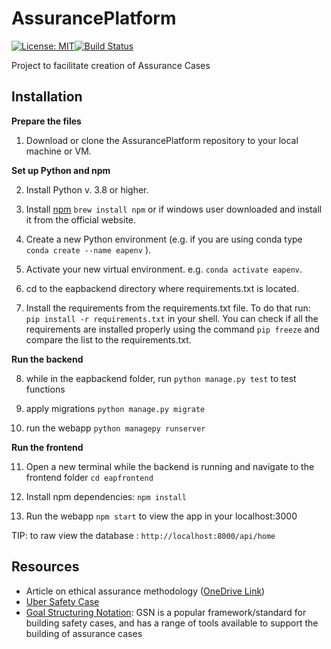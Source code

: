 # AssurancePlatform
[![License: MIT](https://img.shields.io/badge/License-MIT-yellow.svg)](https://opensource.org/licenses/MIT)[![Build Status](https://app.travis-ci.com/alan-turing-institute/AssurancePlatform.svg?branch=MVP)](https://app.travis-ci.com/alan-turing-institute/AssurancePlatform)

Project to facilitate creation of Assurance Cases

## Installation


**Prepare the files**

1. Download or clone the AssurancePlatform repository to your local machine or VM.

**Set up Python and npm**

2. Install Python v. 3.8 or higher.

3. Install [npm](https://www.npmjs.com/) ```brew install npm``` or if windows user downloaded and install it from the official website.  

4. Create a new Python environment (e.g. if you are using conda type ```conda create --name eapenv``` ).

5. Activate your new virtual environment. e.g. ```conda activate eapenv```.

6. cd to the eapbackend directory where requirements.txt is located.

7. Install the requirements from the requirements.txt file. 
To do that run: ```pip install -r requirements.txt``` in your shell.
You can check if all the requirements are installed properly using the command ```pip freeze``` and compare the list to the requirements.txt.


**Run the backend**

8. while in the eapbackend folder, run ```python manage.py test``` to test functions

9. apply migrations ```python manage.py migrate```

10. run the webapp ```python managepy runserver```

**Run the frontend**

11. Open a new terminal while the backend is running and navigate to the frontend folder ```cd eapfrontend```

12. Install npm dependencies: ```npm install```

14. Run the webapp ```npm start``` to view the app in your localhost:3000

TIP: to raw view the database : ```http://localhost:8000/api/home```

## Resources
- Article on ethical assurance methodology ([OneDrive Link](https://thealanturininstitute-my.sharepoint.com/:b:/g/personal/cburr_turing_ac_uk/EYHu_zD4Oq1Hmq8VGrJ_EsUBNrO1LGhpV2E9AaEUavioMQ?e=qCFKo2))
- [Uber Safety Case](https://uberatgresources.com/safetycase/gsn)
- [Goal Structuring Notation](https://scsc.uk/gsn?page=gsn%206tools): GSN is a popular framework/standard for building safety cases, and has a range of tools available to support the building of assurance cases
